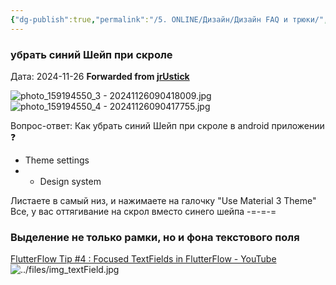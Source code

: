 ```yaml
---
{"dg-publish":true,"permalink":"/5. ONLINE/Дизайн/Дизайн FAQ и трюки/","tags":["telegram"],"created":"2024-11-28T18:32:06.141-03:00","updated":"2024-11-28T18:32:06.141-03:00"}
---
```


### убрать синий Шейп при скроле
Дата:  2024-11-26
**Forwarded from [jrUstick](https://t.me/jrustick)**

![photo_159194550_3 - 20241126090418009.jpg](/img/user/Telegram/photos/photo_159194550_3%20-%2020241126090418009.jpg)
![photo_159194550_4 - 20241126090417755.jpg](/img/user/Telegram/photos/photo_159194550_4%20-%2020241126090417755.jpg)

Вопрос-ответ: 
Как убрать синий Шейп при скроле в android приложении ❓

- Theme settings 
- - Design system 

Листаете в самый низ, и нажимаете на галочку "Use Material 3 Theme" 
Все, у вас оттягивание на скрол вместо синего шейпа
-=-=-=
### Выделение не только рамки, но и фона текстового поля
[FlutterFlow Tip #4 : Focused TextFields in FlutterFlow - YouTube](https://www.youtube.com/watch?v=1kajWNgw2vQ)
![../files/img_textField.jpg](/img/user/5.%20ONLINE/files/img_textField.jpg)

